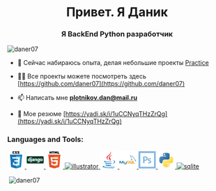 <h1 align="center">Привет. Я Даник</h1>
<h3 align="center">Я BackEnd Python разработчик</h3>

<p align="left"> <img src="https://komarev.com/ghpvc/?username=daner07&label=Profile%20views&color=0e75b6&style=flat" alt="daner07" /> </p>

- 🔭 Сейчас набираюсь опыта, делая небольшие проекты [Practice](https://github.com/daner07/practice_python/tree/master)

- 👨‍💻 Все проекты можете посмотреть здесь [https://github.com/daner07](https://github.com/daner07)

- 📫 Написать мне **plotnikov.dan@mail.ru**

- 📄 Мое резюме [https://yadi.sk/i/1uCCNyqTHzZrQg](https://yadi.sk/i/1uCCNyqTHzZrQg)

</p>

<h3 align="left">Languages and Tools:</h3>
<p align="left"> <a href="https://www.w3schools.com/css/" target="_blank" rel="noreferrer"> <img src="https://raw.githubusercontent.com/devicons/devicon/master/icons/css3/css3-original-wordmark.svg" alt="css3" width="40" height="40"/> </a> <a href="https://www.djangoproject.com/" target="_blank" rel="noreferrer"> <img src="https://raw.githubusercontent.com/devicons/devicon/master/icons/django/django-original.svg" alt="django" width="40" height="40"/> </a> <a href="https://www.w3.org/html/" target="_blank" rel="noreferrer"> <img src="https://raw.githubusercontent.com/devicons/devicon/master/icons/html5/html5-original-wordmark.svg" alt="html5" width="40" height="40"/> </a> <a href="https://www.adobe.com/in/products/illustrator.html" target="_blank" rel="noreferrer"> <img src="https://www.vectorlogo.zone/logos/adobe_illustrator/adobe_illustrator-icon.svg" alt="illustrator" width="40" height="40"/> </a> <a href="https://www.java.com" target="_blank" rel="noreferrer"> <img src="https://raw.githubusercontent.com/devicons/devicon/master/icons/java/java-original.svg" alt="java" width="40" height="40"/> </a> <a href="https://www.mysql.com/" target="_blank" rel="noreferrer"> <img src="https://raw.githubusercontent.com/devicons/devicon/master/icons/mysql/mysql-original-wordmark.svg" alt="mysql" width="40" height="40"/> </a> <a href="https://www.photoshop.com/en" target="_blank" rel="noreferrer"> <img src="https://raw.githubusercontent.com/devicons/devicon/master/icons/photoshop/photoshop-line.svg" alt="photoshop" width="40" height="40"/> </a> <a href="https://www.python.org" target="_blank" rel="noreferrer"> <img src="https://raw.githubusercontent.com/devicons/devicon/master/icons/python/python-original.svg" alt="python" width="40" height="40"/> </a> <a href="https://www.sqlite.org/" target="_blank" rel="noreferrer"> <img src="https://www.vectorlogo.zone/logos/sqlite/sqlite-icon.svg" alt="sqlite" width="40" height="40"/> </a> </p>

<p>&nbsp;<img align="center" src="https://github-readme-stats.vercel.app/api?username=daner07&show_icons=true&locale=en" alt="daner07" /></p>

